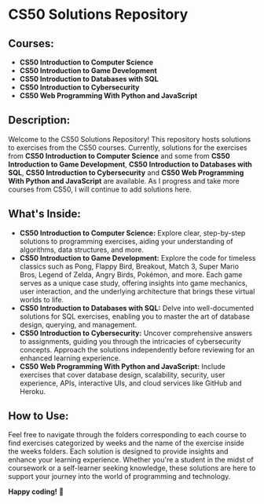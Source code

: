 # CS50 Solutions Repository

## Courses:
- **CS50 Introduction to Computer Science**
- **CS50 Introduction to Game Development**
- **CS50 Introduction to Databases with SQL**
- **CS50 Introduction to Cybersecurity**
- **CS50 Web Programming With Python and JavaScript**

## Description:
Welcome to the CS50 Solutions Repository! This repository hosts solutions to exercises from the CS50 courses. Currently, solutions for the exercises from **CS50 Introduction to Computer Science** and some from **CS50 Introduction to Game Development**, **CS50 Introduction to Databases with SQL**, **CS50 Introduction to Cybersecurity** and **CS50 Web Programming With Python and JavaScript** are available. As I progress and take more courses from CS50, I will continue to add solutions here.

## What's Inside:
- **CS50 Introduction to Computer Science:** Explore clear, step-by-step solutions to programming exercises, aiding your understanding of algorithms, data structures, and more.
- **CS50 Introduction to Game Development:** Explore the code for timeless classics such as Pong, Flappy Bird, Breakout, Match 3, Super Mario Bros, Legend of Zelda, Angry Birds, Pokémon, and more. Each game serves as a unique case study, offering insights into game mechanics, user interaction, and the underlying architecture that brings these virtual worlds to life.
- **CS50 Introduction to Databases with SQL:** Delve into well-documented solutions for SQL exercises, enabling you to master the art of database design, querying, and management.
- **CS50 Introduction to Cybersecurity:** Uncover comprehensive answers to assignments, guiding you through the intricacies of cybersecurity concepts. Approach the solutions independently before reviewing for an enhanced learning experience.
- **CS50 Web Programming With Python and JavaScript:** Include exercises that cover database design, scalability, security, user experience, APIs, interactive UIs, and cloud services like GitHub and Heroku.

## How to Use:
Feel free to navigate through the folders corresponding to each course to find exercises categorized by weeks and the name of the exercise inside the weeks folders. Each solution is designed to provide insights and enhance your learning experience. Whether you're a student in the midst of coursework or a self-learner seeking knowledge, these solutions are here to support your journey into the world of programming and technology.

**Happy coding!** 🚀
